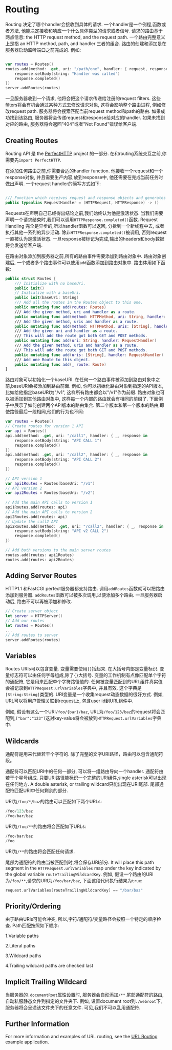 # Routing

Routing 决定了哪个handler会接收到具体的请求.  一个handler是一个例程,函数或者方法, 他能决定接收和响应一个什么具体类型的请求或者信号. 请求的路由基于两点信息: the HTTP request method, and the request path. 一个路由完整意义上是指 an HTTP method, path, and handler 三者的组合. 路由的创建和添加是在服务器启动监听端口之前完成的. 例如:

```swift

var routes = Routes()
routes.add(method: .get, uri: "/path/one", handler: { request, response in
    response.setBody(string: "Handler was called")
    response.completed()
})
server.addRoutes(routes)
```

 

一旦服务器收到一个请求, 他将会把这个请求传递给注册的request filters.  这些filters将会有机会通过某种方式去修改请求对象, 这将会影响整个路由进程, 例如修改request path. 服务器将会搜索匹配当前request method和path的路由. 如果成功找到该路由, 服务器将会传递request和response给对应的handler. 如果未找到对应的路由, 服务器将会返回"404"或者"Not Found"错误给客户端.



## Creating Routes

Routing API 是 the [PerfectHTTP](https://github.com/PerfectlySoft/Perfect-HTTP) project 的一部分. 在和routing系统交互之前,你需要先`import PerfectHTTP`.



在添加任何路由之前,你需要合适的handler function.  他接收一个request和一个response对象, 并且需要生产内容,放到response中, 他还需要在完成当前任务时做出声明. 一个request handler的简写方式如下:

```swift

/// Function which receives request and response objects and generates content.
public typealias RequestHandler = (HTTPRequest, HTTPResponse) -> ()
```



Requests在声明自己已经得出结论之前,我们始终认为他是激活状态. 当我们需要声明一个请求结束时,我们可以调用`HTTPResponse.completed()`函数. Request Handling 完全是异步的,所以handler函数可以返回, 分拆到一个新线程中去,  或者执行其他一系列的异步活动. 除非`HTTPResponse.completed()`被调用, 否则request一直被认为是激活状态.  一旦response被标记为完成,输出的headers和body数据将会发送给客户端.



在路由对象添加到服务器之前,所有的路由事件需要添加到路由对象中. 路由对象创建后, 一个或者多个路由事件可以使用`add`函数添加到路由对象中.  路由体用如下函数:

```swift
public struct Routes {
    /// Initialize with no baseUri.
    public init()
    // Initialize with a baseUri.
    public init(baseUri: String)
    /// Add all the routes in the Routes object to this one.
    public mutating func add(routes: Routes)
    /// Add the given method, uri and handler as a route.
    public mutating func add(method: HTTPMethod, uri: String, handler: RequestHandler)
    /// Add the given method, uris and handler as a route.
    public mutating func add(method: HTTPMethod, uris: [String], handler: RequestHandler)
    /// Add the given uri and handler as a route.
    /// This will add the route got both GET and POST methods.
    public mutating func add(uri: String, handler: RequestHandler)
    /// Add the given method, uris and handler as a route.
    /// This will add the route got both GET and POST methods.
    public mutating func add(uris: [String], handler: RequestHandler)
    /// Add one Route to this object.
    public mutating func add(_ route: Route)
}
```

路由对象可以初始化一个baseURI. 在任何一个路由事件被添加到路由对象中之前,baseURI会被添加到路由前面. 例如, 你可以初始化路由对象到指定的API版本, 比如给他指定baseURI为"/v1", 这样所有路由都会以"/v1"作为前缀. 路由对象也可以被添加到其他路由对象中, 这样每一个内部的路由就会有相同的前缀了. 下面例子中展示了如何创建两个API版本的路由集合. 第二个版本和第一个版本的路由,即使路径最后一段相同,他们的行为也不同:

```swift
var routes = Routes()
// Create routes for version 1 API
var api = Routes()
api.add(method: .get, uri: "/call1", handler: { _, response in
    response.setBody(string: "API CALL 1")
    response.completed()
})
api.add(method: .get, uri: "/call2", handler: { _, response in
    response.setBody(string: "API CALL 2")
    response.completed()
})
 
// API version 1
var api1Routes = Routes(baseUri: "/v1")
// API version 2
var api2Routes = Routes(baseUri: "/v2")
 
// Add the main API calls to version 1
api1Routes.add(routes: api)
// Add the main API calls to version 2
api2Routes.add(routes: api)
// Update the call2 API
api2Routes.add(method: .get, uri: "/call2", handler: { _, response in
    response.setBody(string: "API v2 CALL 2")
    response.completed()
})
 
// Add both versions to the main server routes
routes.add(routes: api1Routes)
routes.add(routes: api2Routes)
```



## Adding Server Routes

HTTP1.1 和FastCGI perfect服务器都支持路由. 调用`addRoutes`函数就可以把路由添加到服务器. `addRoutes`函数可以被多次调用,以便添加多个路由. 一旦服务器启动后, 路由不可以再被添加和修改.

```swift
// Create server object
let server = HTTPServer()
// Add our routes
let routes = Routes()
...
// Add routes to server
server.addRoutes(routes)
```



## Variables

Routes URIs可以包含变量. 变量需要使用`{}`括起来. 在大括号内部是变量标识. 变量标志符可以由任何字母组成,除了`{}`大括号. 变量的工作机制有点像匹配单个字符的通配符, 它是用来匹配单个字符路径值的. 任何被变量匹配到的URL组件真实值会被记录到`HTTPRequest.urlVariables`字典中, 并且有效. 这个字典是`[String:String]`类型的. URI变量是一个收集request动态数据的很好方式. 例如, URL可以将用户管理关联到request上, 包含user id到URL组件中.



例如, 假设有这么一个URI`/foo/{bar}/baz`, URL为`/foo/123/baz`的request将会匹配到,`["bar":"123"]`这对key-value将会被放到`HTTPRequest.urlVariables`字典中.



## Wildcards

通配符是用来代替若干个字符的. 除了完整的文字URI路径，路由可以包含通配符段。



通配符可以匹配URI中的任何一部分, 可以将一组路由导向一个handler. 通配符由若干个星号组成. 只要URI路径能标识一个完整的URI组件,single asterisk可以出现在任何地方.  A double asterisk, or trailing wildcard只能出现在URI尾部. 尾部通配符匹配URI中任何剩余的部分.



URI为`/foo/*/baz`的路由可以匹配如下两个URLs:

```swift
/foo/123/baz
/foo/bar/baz
```

URI为`/foo/**`的路由将会匹配如下URLs:

```swift
/foo/bar/baz
/foo
```



URI为`/**`的路由将会匹配任何请求.

尾部为通配符的路由当被匹配到时,将会保存URI部分.  It will place this path segment in the `HTTPRequest.urlVariables` map under the key indicated by the global variable `routeTrailingWildcardKey`. 例如, 假设一个路由的URI为`/foo/**`,请求的URI为`/foo/bar/baz`, 下面这段代码执行结果为`true`:

```swift
request.urlVariables[routeTrailingWildcardKey] == "/bar/baz"
```



## Priority/Ordering

由于路由URIs可能会冲突, 所以,字符/通配符/变量路径会按照一个特定的顺序检查. Path匹配按照如下顺序:

1.Variable paths

2.Literal paths

3.Wildcard paths

4.Trailing wildcard paths are checked last

## Implicit Trailing Wildcard

当服务器的`.documentRoot`属性设置时, 服务器会自动添加`/**` 尾部通配符的路由, 自动私服静态文件到指定的文件夹下. 例如, 设置document root到`./webroot`下, 服务器将会呈递该文件夹下的任意文件. 可见,我们不可以乱用通配符.



## Further Information

For more information and examples of URL routing, see the [URL Routing](https://github.com/PerfectExamples/Perfect-URLRouting) example application.
